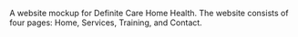 A website mockup for Definite Care Home Health. The website consists of four pages: Home, Services, Training, and Contact.